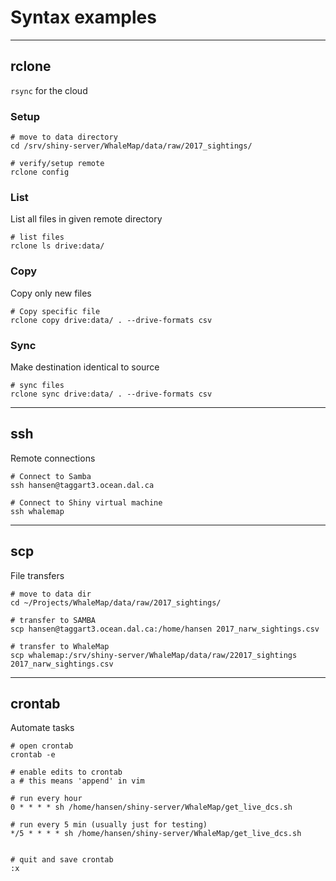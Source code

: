 # Syntax examples
***
## rclone
`rsync` for the cloud

### Setup

```
# move to data directory
cd /srv/shiny-server/WhaleMap/data/raw/2017_sightings/

# verify/setup remote
rclone config

```

### List
List all files in given remote directory

```
# list files
rclone ls drive:data/

```

### Copy
Copy only new files

```
# Copy specific file
rclone copy drive:data/ . --drive-formats csv

```

### Sync
Make destination identical to source

```
# sync files
rclone sync drive:data/ . --drive-formats csv

```

***

## ssh
Remote connections

```
# Connect to Samba
ssh hansen@taggart3.ocean.dal.ca

# Connect to Shiny virtual machine
ssh whalemap
```

***

## scp
File transfers

```
# move to data dir
cd ~/Projects/WhaleMap/data/raw/2017_sightings/

# transfer to SAMBA
scp hansen@taggart3.ocean.dal.ca:/home/hansen 2017_narw_sightings.csv

# transfer to WhaleMap
scp whalemap:/srv/shiny-server/WhaleMap/data/raw/22017_sightings 2017_narw_sightings.csv
```
***

## crontab
Automate tasks

```
# open crontab
crontab -e

# enable edits to crontab
a # this means 'append' in vim

# run every hour
0 * * * * sh /home/hansen/shiny-server/WhaleMap/get_live_dcs.sh

# run every 5 min (usually just for testing)
*/5 * * * * sh /home/hansen/shiny-server/WhaleMap/get_live_dcs.sh


# quit and save crontab
:x
```
